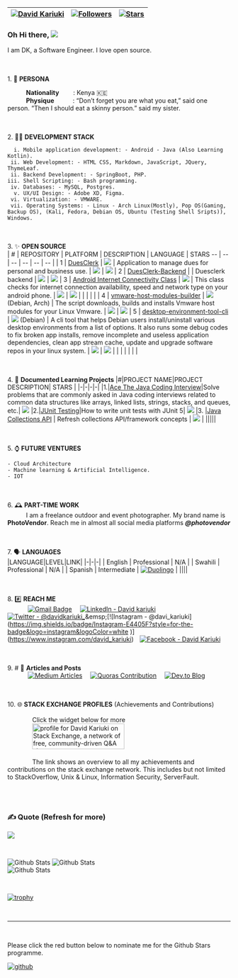 | [![David Kariuki](https://img.shields.io/badge/DK-DAVID%20KARIUKI-blue)](#) | [![Followers](https://img.shields.io/github/followers/david-kariuki)](#) | [![Stars](https://img.shields.io/github/stars/david-kariuki?label=Profile%20Stars&logo=Profile%20stars&logoColor=b)](#) | 
--| --| --|
<!--[![Profile Views](https://komarev.com/ghpvc/?username=david-kariuki&color=red)](#) -->

### Oh Hi there, ![](https://user-images.githubusercontent.com/18350557/176309783-0785949b-9127-417c-8b55-ab5a4333674e.gif) 
I am DK, a Software Engineer. I love open source.<br>

<br><br>1.  🧑 **PERSONA**<br>

&emsp;&emsp;&emsp;**Nationality**&emsp;&emsp;&nbsp;: Kenya 🇰🇪<br>
&emsp;&emsp;&emsp;**Physique**&emsp;&emsp;&emsp;: “Don’t forget you are what you eat,” said one person. “Then I should eat a skinny person.” said my sister.<br>

<br><br> 2.  🧑‍💼 **DEVELOPMENT STACK**<br>

      i. Mobile application development: - Android - Java (Also Learning Kotlin).              
     ii. Web Development: - HTML CSS, Markdown, JavaScript, JQuery, ThymeLeaf.               
     ii. Backend Development: - SpringBoot, PHP.               
    iii. Shell Scripting: - Bash programming.    
     iv. Databases: - MySQL, Postgres.            
      v. UX/UI Design: - Adobe XD, Figma.             
     vi. Virtualization: - VMWARE.
     vii. Operating Systems: - Linux - Arch Linux(Mostly), Pop OS(Gaming, Backup OS), (Kali, Fedora, Debian OS, Ubuntu (Testing Shell Sripts)), Windows.
             

<br><br>3.  ✨ **OPEN SOURCE**<br>
| # | REPOSITORY | PLATFORM | DESCRIPTION | LANGUAGE | STARS
-- | -- | -- | -- | -- | -- |
| 1 | [DuesClerk](https://github.com/liniantt/DuesClerk) | ![](https://img.shields.io/badge/Android-3DDC84?style=for-the-badge&logo=android&logoColor=white) | Application to manage dues for personal and business use. | ![](https://img.shields.io/badge/Java-ED8B00?style=for-the-badge&logo=java&logoColor=white) | ![](https://img.shields.io/github/stars/liniantt/DuesClerk)
| 2 | [DuesClerk-Backend](https://github.com/liniantt/DuesClerk-Backend) |  | Duesclerk backend | ![](https://img.shields.io/badge/PHP-777BB4?style=for-the-badge&logo=php&logoColor=white) | ![](https://img.shields.io/github/stars/liniantt/DuesClerk-Backend)
| 3 | [Android Internet Connectivity Class](https://github.com/david-kariuki/AndroidInternetConnectivity) | ![](https://img.shields.io/badge/Android-3DDC84?style=for-the-badge&logo=android&logoColor=white) | This class checks for internet connection availability, speed and network type on your android phone. | ![](https://img.shields.io/badge/Java-ED8B00?style=for-the-badge&logo=java&logoColor=white) | ![](https://img.shields.io/github/stars/david-kariuki/AndroidInternetConnectivity)
|  |  |  |  |
| 4 | [vmware-host-modules-builder](https://github.com/linuxeuphony/vmware-host-modules-builder-cli) | ![](https://img.shields.io/badge/Linux-FCC624?style=for-the-badge&logo=linux&logoColor=black) (Debian, Arch) | The script downloads, builds and installs Vmware host modules for your Linux Vmware. | ![](https://img.shields.io/badge/Bash-black?style=for-the-badge&logo=gnu%20bash&logoColor=white) | ![](https://img.shields.io/github/stars/linuxeuphony/vmware-host-modules-builder-cli)
| 5 | [desktop-environment-tool-cli](https://github.com/linuxeuphony/linux-desktop-environment-tool-cli) | ![](https://img.shields.io/badge/Linux-FCC624?style=for-the-badge&logo=linux&logoColor=black) (Debian) | A cli tool that helps Debian users install/uninstall various desktop environments from a list of options. It also runs some debug codes to fix broken app installs, remove incomplete and useless application dependencies, clean app stream cache, update and upgrade software repos in your linux system.  | ![](https://img.shields.io/badge/Bash-black?style=for-the-badge&logo=gnu%20bash&logoColor=white) | ![](https://img.shields.io/github/stars/linuxeuphony/linux-desktop-environment-tool-cli)
|  | |  |  |  | |
   
<br><br>4.  📙 **Documented Learning Projects**
|#|PROJECT NAME|PROJECT DESCRIPTION| STARS |
|-|-|-|-|
|1.|[Ace The Java Coding Interview](https://github.com/david-kariuki/AceTheJavaCodingInterview)|Solve problems that are commonly asked in Java coding interviews related to common data structures like arrays, linked lists, strings, stacks, and queues, etc.| ![](https://img.shields.io/github/stars/david-kariuki/AceTheJavaCodingInterview)
|2.|[JUnit Testing](https://github.com/david-kariuki/JUnitTestingProject)|How to write unit tests with JUnit 5| ![](https://img.shields.io/github/stars/david-kariuki/JUnitTestingProject)
|3. |[Java Collections API](https://github.com/david-kariuki/JavaCollectionsAPI) | Refresh collections API/framework concepts | ![](https://img.shields.io/github/stars/david-kariuki/JavaCollectionsAPI) |
|||||

<br><br>5.  ⌚ **FUTURE VENTURES**<br>
    
    - Cloud Architecture
    - Machine learning & Artificial Intelligence.
    - IOT

<br><br>6.  🕰️ **PART-TIME WORK**<br>
&emsp;&emsp;&emsp;I am a freelance outdoor and event photographer. My brand name is **PhotoVendor**. Reach me in almost all social media platforms ***@photovendor***


<br><br>7.  🗣️ **LANGUAGES**<br>
|LANGUAGE|LEVEL|LINK|
|-|-|-|
| English | Professional | N/A |
| Swahili | Professional | N/A |
| Spanish | Intermediate | [![Duolingo](https://img.shields.io/badge/Duolingo-%234DC730.svg?style=for-the-badge&logo=Duolingo&logoColor=white)](https://www.duolingo.com/profile/davidkariuki) |
||||


<br><br>8. #️⃣ **REACH ME**<br>
&emsp;&emsp;&emsp;
[![Gmail Badge](https://img.shields.io/badge/Gmail-D14836?style=for-the-badge&logo=gmail&logoColor=white)](mailto:dkaris.k@gmail.com) &emsp;[![LinkedIn - David kariuki](https://img.shields.io/badge/LinkedIn-0077B5?style=for-the-badge&logo=linkedin&logoColor=white)](https://www.linkedin.com/in/davidkariuki)&emsp;
[![Twitter - @davidkariuki_](https://img.shields.io/badge/Twitter-1DA1F2?style=for-the-badge&logo=twitter&logoColor=white)](https://twitter.com/davidkariuki_)&emsp;[![Instagram - @davi_kariuki](https://img.shields.io/badge/Instagram-E4405F?style=for-the-badge&logo=instagram&logoColor=white )](https://www.instagram.com/david_kariuki)&emsp;[![Facebook - David Kariuki](https://img.shields.io/badge/Facebook-1877F2?style=for-the-badge&logo=facebook&logoColor=white)](https://www.facebook.com/dk.davidkariuki)&emsp;

<br><br>9. #️ 📖 **Articles and Posts**<br>
&emsp;&emsp;&emsp;
[![Medium Articles](https://img.shields.io/badge/Medium-12100E?style=for-the-badge&logo=medium&logoColor=white)](https://medium.com/@davidkariuki) &emsp;[![Quoras Contribution](https://img.shields.io/badge/Quora-%23B92B27.svg?style=for-the-badge&logo=Quora&logoColor=white)](https://www.quora.com/profile/David-Kariuki-7/) &emsp;[![Dev.to Blog](https://img.shields.io/badge/dev.to-0A0A0A?style=for-the-badge&logo=dev.to&logoColor=white)](https://dev.to/david_kariuki)


<br><br>10.  🌐 **STACK EXCHANGE PROFILES** (Achievements and Contributions)<br><br>
&emsp;&emsp;&emsp;&emsp;Click the widget below for more<br>
&emsp;&emsp;&emsp;&emsp;<a href="https://stackexchange.com/users/7822670/david-kariuki?tab=accounts"><img src="https://stackexchange.com/users/flair/7822670.png" width="208" height="58" alt="profile for David Kariuki on Stack Exchange, a network of free, community-driven Q&amp;A sites" title="profile for David Kariuki on Stack Exchange, a network of free, community-driven Q&amp;A sites"></a><br><br>
&emsp;&emsp;&emsp;&emsp;The link shows an overview to all my achievements and contributions on the stack exchange network. This includes but not limited to StackOverflow, Unix & Linux, Information Security, ServerFault. 
    
<br><br> 

### ✍️ Quote (Refresh for more)
![](https://quotes-github-readme.vercel.app/api?type=horizontal&theme=radical)

<br>

<!--
[![My GitHub Stats](https://github-readme-stats.vercel.app/api/?username=david-kariuki&count_private=true&theme=tokyonight&showicons=true)]()
[![My GitHub Language Stats](https://github-readme-stats.vercel.app/api/top-langs/?username=david-kariuki&langs_count=5&theme=tokyonight)]()
-->

![Github Stats](https://github-readme-stats.vercel.app/api?username=david-kariuki&theme=light&hide_border=true&include_all_commits=true&count_private=true)
![Github Stats](https://github-readme-streak-stats.herokuapp.com/?user=david-kariuki&theme=light&hide_border=true&fire=red&sideNums=red)<br/>
![Github Stats](https://github-readme-stats.vercel.app/api/top-langs/?username=david-kariuki&theme=light&hide_border=false&include_all_commits=true&count_private=true&layout=compact&langs_count=10&include_private=true)

<!--
<br>
[![GitHub Activity](images/userstats.svg)](https://github.com/cicirello/user-statistician)
-->

<br>

[![trophy](https://github-profile-trophy.vercel.app/?username=david-kariuki&margin-w=8)](https://github.com/ryo-ma/github-profile-trophy)

<br>

***

<br>

Please click the red button below to nominate me for the Github Stars programme. <br>

<a href='https://stars.github.com/nominate/' target="_blank"><img alt='github' src='https://img.shields.io/badge/Nominate_me --> @david--kariuki-100000?style=for-the-badge&logo=github&logoColor=000000&labelColor=ffffff&color=E03A3A'/></a>


<br>

